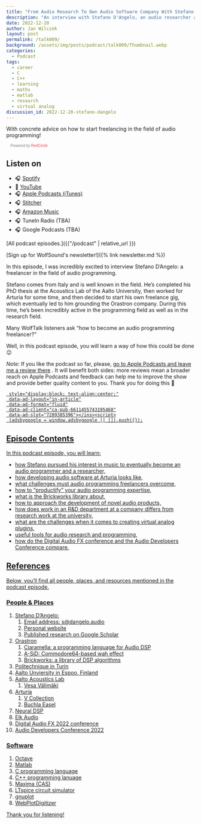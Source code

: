 ```yaml
---
title: "From Audio Research To Own Audio Software Company With Stefano D’Angelo (Orastron, Ex-Arturia) | WolfTalk #009"
description: "An interview with Stefano D'Angelo, an audio researcher and a DSP consultant with tips on how to start freelancing in audio programming."
date: 2022-12-20
author: Jan Wilczek
layout: post
permalink: /talk009/
background: /assets/img/posts/podcast/talk009/Thumbnail.webp
categories:
  - Podcast
tags:
  - career
  - C
  - C++
  - learning
  - maths
  - matlab
  - research
  - virtual analog
discussion_id: 2022-12-20-stefano-dangelo
---
```

With concrete advice on how to start freelancing in the field of audio programming!

<script async defer onload="redcircleIframe();" src="https://api.podcache.net/embedded-player/sh/bf40a1d2-7e41-4ddb-8c3a-ed82394723ba/ep/32b2b923-7b9c-44ef-b114-058b8cef427b"></script><div class="redcirclePlayer-32b2b923-7b9c-44ef-b114-058b8cef427b"></div><style>.redcircle-link:link {color: #ea404d;text-decoration: none;}.-link:hover {color: #ea404d;}.redcircle-link:active {color: #ea404d;}.redcircle-link:visited {color: #ea404d;}</style>
<p style="margin-top:3px;margin-left:11px;font-family: sans-serif;font-size: 10px; color: gray;">Powered by <a class="redcircle-link" href="https://redcircle.com?utm_source=rc_embedded_player&utm_medium=web&utm_campaign=embedded_v1">RedCircle</a></p>

## Listen on

* 🎧 [Spotify](https://open.spotify.com/episode/3ETNMFnGEIdBWPzsAmlNHK?si=46ba9337aa7f4f2d)
* 🎥 [YouTube](https://youtu.be/LB53MzT5Me4)
* 🎧 [Apple Podcasts (iTunes)](https://podcasts.apple.com/us/podcast/from-audio-research-to-own-audio-software-company-with/id1595913701?i=1000590720973)
* 🎧 [Stitcher](https://www.stitcher.com/show/wolftalk-podcast-about-audio-programming-people-careers-learning/episode/from-audio-research-to-own-audio-software-company-with-stefano-dangelo-orastron-ex-arturia-wolftalk-009-210036057)
* 🎧 [Amazon Music](https://music.amazon.com/podcasts/b42682b5-61ba-4a6f-8b11-aed42b07ef9f/episodes/28062c4f-c0df-444d-8b5b-343af2a9853c/from-audio-research-to-own-audio-software-company-with-stefano-dangelo-orastron-exarturia-wolftalk-009)
* 🎧 TuneIn Radio (TBA)
* 🎧 Google Podcasts (TBA)

[All podcast episodes.]({{"/podcast" | relative_url }})

[Sign up for WolfSound's newsletter!]({% link newsletter.md %})

In this episode, I was incredibly excited to interview Stefano D’Angelo: a freelancer in the field of audio programming.

Stefano comes from Italy and is well known in the field. He’s completed his PhD thesis at the Acoustics Lab of the Aalto University, then worked for Arturia for some time, and then decided to start his own freelance gig, which eventually led to him grounding the Orastron company. During this time, he’s been incredibly active in the programming field as well as in the research field.

Many WolfTalk listeners ask “how to become an audio programming freelancer?”

Well, in this podcast episode, you will learn a way of how this could be done 😉

*Note:* If you like the podcast so far, please, [go to Apple Podcasts and leave me a review there](https://podcasts.apple.com/us/podcast/wolftalk-podcast-about-audio-programming-people-careers/id1595913701)
. It will benefit both sides: more reviews mean a broader reach on Apple Podcasts and feedback can help me to improve the show and provide better quality content to you. Thank you for doing this 🙏

<script defer src="https://pagead2.googlesyndication.com/pagead/js/adsbygoogle.js?client=ca-pub-6611455743195468"
     crossorigin="anonymous"></script><ins class="adsbygoogle"
     style="display:block; text-align:center;"
     data-ad-layout="in-article"
     data-ad-format="fluid"
     data-ad-client="ca-pub-6611455743195468"
     data-ad-slot="7289385396"></ins><script>
     (adsbygoogle = window.adsbygoogle || []).push({});
</script>

## Episode Contents

In this podcast episode, you will learn:

- how Stefano pursued his interest in music to eventually become an audio programmer and a researcher,
- how developing audio software at Arturia looks like,
- what challenges must audio programming freelancers overcome,
- how to “productify” your audio programming expertise,
- what is the Brickworks library about,
- how to approach the development of novel audio products,
- how does work in an R&D department at a company differs from research work at the university,
- what are the challenges when it comes to creating virtual analog plugins,
- useful tools for audio research and programming,
- how do the Digital Audio FX conference and the Audio Developers Conference compare.

## References

Below, you’ll find all people, places, and resources mentioned in the podcast episode.

### People & Places

1. Stefano D’Angelo:
    1. Email address: [s@dangelo.audio](mailto:s@dangelo.audio)
    2. [Personal website](https://www.dangelo.audio/)
    3. [Published research on Google Scholar](https://scholar.google.com/citations?user=VWhQcmEAAAAJ&hl=it)
2. [Orastron](https://www.orastron.com/)
    1. [Ciaramella: a programming language for Audio DSP](https://ciaramella.dev/)
    2. [A-SiD: Commodore64-based wah effect](https://www.orastron.com/asid)
    3. [Brickworks: a library of DSP algorithms](https://www.orastron.com/brickworks)
3. [Politechnique in Turin](https://www.polito.it/en)
4. [Aalto Unviersity in Espoo, Finland](https://www.aalto.fi/en)
5. [Aalto Acoustics Lab](https://www.aalto.fi/en/aalto-acoustics-lab)
    1. [Vesa Välimäki](http://users.spa.aalto.fi/vpv/)
6. [Arturia](https://www.arturia.com/)
    1. [V Collection](https://www.arturia.com/products/software-instruments/v-collection/overview)
    2. [Buchla Easel](https://www.arturia.com/products/software-instruments/buchla-easel-v/overview)
7. [Neural DSP](https://neuraldsp.com/)
8. [Elk Audio](https://www.elk.audio/)
9. [Digital Audio FX 2022 conference](https://dafx2020.mdw.ac.at/)
10. [Audio Developers Conference 2022](https://audio.dev/)

### Software

1. [Octave](https://octave.org/)
2. [Matlab](https://www.mathworks.com/products/matlab.html)
3. C programming language
4. C++ programming lanuage
5. [Maxima (CAS)](https://maxima.sourceforge.io/)
6. [LTspice circuit simulator](https://www.analog.com/en/design-center/design-tools-and-calculators/ltspice-simulator.html)
7. [gnuplot](http://www.gnuplot.info/)
8. [WebPlotDigitizer](https://automeris.io/WebPlotDigitizer/)

Thank you for listening!
